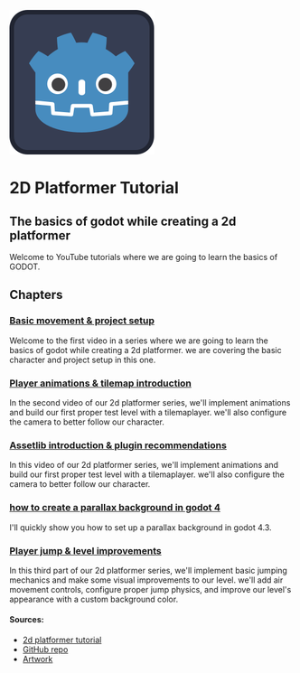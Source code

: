![GODOT](https://github.com/ikostan/2d_platformer_tutorial/blob/main/icon.svg)

# 2D Platformer Tutorial

## The basics of godot while creating a 2d platformer

Welcome to YouTube tutorials where we are going to learn the basics of GODOT.

## Chapters

### [Basic movement & project setup](https://www.youtube.com/watch?v=5XBSjsHTY8g&list=PLS_-svNHQV8gn-3NtT7kWB6jKIlaJ2nBd&index=1)

Welcome to the first video in a series where we are going to learn the basics 
of godot while creating a 2d platformer. we are covering the basic character 
and project setup in this one.

### [Player animations & tilemap introduction](https://www.youtube.com/watch?v=g2EPmL6h2tE&list=PLS_-svNHQV8gn-3NtT7kWB6jKIlaJ2nBd&index=2)

In the second video of our 2d platformer series, we'll implement animations and build our first 
proper test level with a tilemaplayer. we'll also configure the camera to better follow our 
character. 

### [Assetlib introduction & plugin recommendations](https://www.youtube.com/watch?v=PF-AZ3ulJlU&list=PLS_-svNHQV8gn-3NtT7kWB6jKIlaJ2nBd&index=3)

In this video of our 2d platformer series, we'll implement animations and build our first proper 
test level with a tilemaplayer. we'll also configure the camera to better follow our character.

### [how to create a parallax background in godot 4](https://www.youtube.com/watch?v=OQQhvW31arc)

I'll quickly show you how to set up a parallax background in godot 4.3. 

### [Player jump & level improvements](https://www.youtube.com/watch?v=wc1duIY9UQI&list=PLS_-svNHQV8gn-3NtT7kWB6jKIlaJ2nBd&index=4)

In this third part of our 2d platformer series, we'll implement basic jumping mechanics and make 
some visual improvements to our level. we'll add air movement controls, configure proper jump 
physics, and improve our level's appearance with a custom background color. 


#### Sources: 
	
- [2d platformer tutorial](https://www.youtube.com/watch?v=5XBSjsHTY8g&list=PLS_-svNHQV8gn-3NtT7kWB6jKIlaJ2nBd)
- [GitHub repo](https://github.com/kahanscious/youtube-2d-platformer-series/tree/main)
- [Artwork](https://ansimuz.itch.io/gothicvania-patreon-collection)
